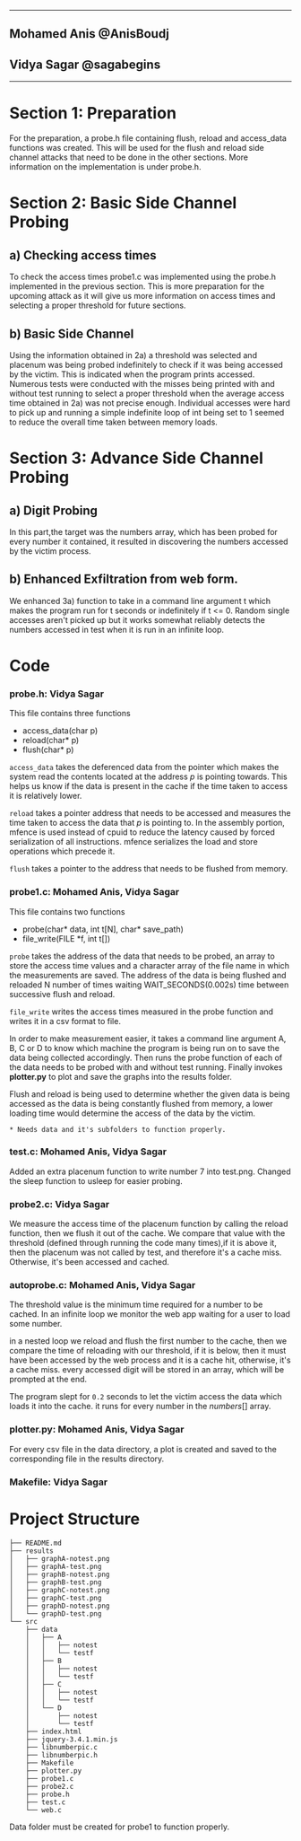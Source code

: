 ___
## Mohamed Anis @AnisBoudj  
## Vidya Sagar @sagabegins
___

# Section 1: Preparation
    
For the preparation, a probe.h file containing flush, reload and access_data functions was created. This will be 
used for the flush and reload side channel attacks that need to be done in the other sections. More information on the 
implementation is under probe.h. 

# Section 2: Basic Side Channel Probing

## a) Checking access times
To check the access times probe1.c was implemented using the probe.h implemented in the previous section. This is 
more preparation for the upcoming attack as it will give us more information on access times and selecting a proper 
threshold for future sections.
## b) Basic Side Channel 
Using the information obtained in 2a) a threshold was selected and placenum was being probed indefinitely to check 
if it was being accessed by the victim. This is indicated when the program prints accessed. Numerous tests were 
conducted with the misses being printed with and without test running to select a proper threshold when the average 
access time obtained in 2a) was not precise enough. Individual accesses were hard to pick up and running a simple 
indefinite loop of int being set to 1 seemed to reduce the overall time taken between memory loads. 

# Section 3: Advance Side Channel Probing 

## a) Digit Probing
In this part,the target was the numbers array, which has been probed for every number it contained, it resulted 
in discovering the numbers accessed by the victim process. 

## b) Enhanced Exfiltration from web form.
We enhanced 3a) function to take in a command line argument t which makes the program run for t seconds
or indefinitely if t <= 0. Random single accesses aren't picked up but it works somewhat reliably detects the numbers 
accessed in test when it is run in an infinite loop. 

# Code

### probe.h: Vidya Sagar

This file contains three functions  
- access_data(char p)
- reload(char* p)
- flush(char* p)

`access_data` takes the deferenced data from the pointer which makes the system read the contents located at the address _p_ is pointing towards. This helps us know if the data is present in the cache if the time taken to access it is 
relatively lower.

`reload` takes a pointer address that needs to be accessed and measures the time taken to access the data that _p_ is pointing to. In the assembly portion, mfence is used instead of cpuid to reduce the latency caused by forced serialization of all instructions. mfence serializes the load and store operations which precede it. 
    
`flush` takes a pointer to the address that needs to be flushed from memory.


### probe1.c: Mohamed Anis, Vidya Sagar

This file contains two functions
- probe(char* data, int t[N],  char* save_path) 
- file_write(FILE *f, int t[])

`probe` takes the address of the data that needs to be probed, an array to store the access time values and a character array of the file name in which the measurements are saved. The address of the data is being flushed and 
reloaded N number of times waiting WAIT_SECONDS(0.002s) time between successive flush and reload. 

`file_write` writes the access times measured in the probe function and writes it in a csv format to file.

In order to make measurement easier, it takes a command line argument A, B, C or D to know which machine the program 
is being run on to save the data being collected accordingly. Then runs the probe function of each of the data needs 
to be probed with and without test running. Finally invokes **plotter.py** to plot and save the graphs into the results 
folder.

Flush and reload is being used to determine whether the given data is being accessed as the data is being constantly 
flushed from memory, a lower loading time would determine the access of the data by the victim.

    * Needs data and it's subfolders to function properly. 


### test.c: Mohamed Anis, Vidya Sagar

Added an extra placenum function to write number 7 into test.png. Changed the sleep function to usleep for easier probing.


### probe2.c: Vidya Sagar

We measure the access time of the placenum function by calling the reload function,
then we flush it out of the cache.
We compare that value with the threshold (defined through running the code many times),if it is above it, then the 
placenum was not called by test, and therefore it's a cache miss.
Otherwise, it's been accessed and cached. 


### autoprobe.c: Mohamed Anis, Vidya Sagar

The threshold value is the minimum time required for a number to be cached.
In an infinite loop we monitor the web app waiting for a user to load some number.
    
in a nested loop we reload and flush the first number to the cache, then we 
compare the time of reloading with our threshold, if it is below, then it must have been accessed by the web process 
and it is a cache hit, otherwise, it's a cache miss.
every accessed digit will be stored in an array, which will be prompted at the end.

The program slept for `0.2` seconds to let the victim access the data which loads it into the cache.
it runs for every number in the _numbers_[] array.

### plotter.py: Mohamed Anis, Vidya Sagar

For every csv file in the data directory, a plot is created and saved to the 
corresponding file in the results directory.

### Makefile: Vidya Sagar

# Project Structure 
```
├── README.md
├── results
│   ├── graphA-notest.png
│   ├── graphA-test.png
│   ├── graphB-notest.png
│   ├── graphB-test.png
│   ├── graphC-notest.png
│   ├── graphC-test.png
│   ├── graphD-notest.png
│   └── graphD-test.png
└── src
    ├── data
    │   ├── A
    │   │   ├── notest
    │   │   └── testf
    │   ├── B
    │   │   ├── notest
    │   │   └── testf
    │   ├── C
    │   │   ├── notest
    │   │   └── testf
    │   └── D
    │       ├── notest
    │       └── testf
    ├── index.html
    ├── jquery-3.4.1.min.js
    ├── libnumberpic.c
    ├── libnumberpic.h
    ├── Makefile
    ├── plotter.py
    ├── probe1.c
    ├── probe2.c
    ├── probe.h
    ├── test.c
    └── web.c
```

Data folder must be created for probe1 to function properly.